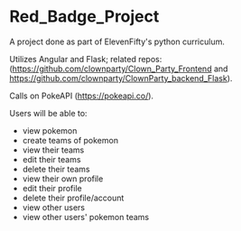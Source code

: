 # Red_Badge_Project

A project done as part of ElevenFifty's python curriculum. 

Utilizes Angular and Flask; related repos: (https://github.com/clownparty/Clown_Party_Frontend and https://github.com/clownparty/ClownParty_backend_Flask).

Calls on PokeAPI (https://pokeapi.co/). 


Users will be able to:
  - view pokemon
  - create teams of pokemon
  - view their teams
  - edit their teams
  - delete their teams
  - view their own profile
  - edit their profile
  - delete their profile/account
  - view other users
  - view other users' pokemon teams
